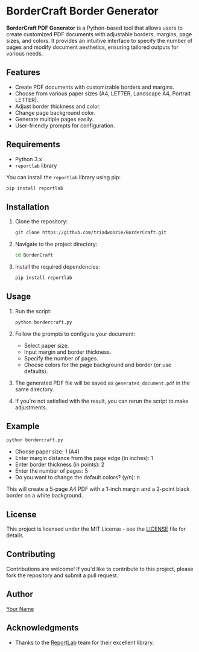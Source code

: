 # BorderCraft Border Generator

**BorderCraft PDF Generator** is a Python-based tool that allows users to create customized PDF documents with adjustable borders, margins, page sizes, and colors. It provides an intuitive interface to specify the number of pages and modify document aesthetics, ensuring tailored outputs for various needs.

## Features

- Create PDF documents with customizable borders and margins.
- Choose from various paper sizes (A4, LETTER, Landscape A4, Portrait LETTER).
- Adjust border thickness and color.
- Change page background color.
- Generate multiple pages easily.
- User-friendly prompts for configuration.

## Requirements

- Python 3.x
- `reportlab` library

You can install the `reportlab` library using pip:

```bash
pip install reportlab
```

## Installation

1. Clone the repository:

   ```bash
   git clone https://github.com/triadwoozie/BorderCraft.git
   ```

2. Navigate to the project directory:

   ```bash
   cd BorderCraft
   ```

3. Install the required dependencies:

   ```bash
   pip install reportlab
   ```

## Usage

1. Run the script:

   ```bash
   python bordercraft.py
   ```

2. Follow the prompts to configure your document:
   - Select paper size.
   - Input margin and border thickness.
   - Specify the number of pages.
   - Choose colors for the page background and border (or use defaults).

3. The generated PDF file will be saved as `generated_document.pdf` in the same directory.

4. If you're not satisfied with the result, you can rerun the script to make adjustments.

## Example

```bash
python bordercraft.py
```

- Choose paper size: 1 (A4)
- Enter margin distance from the page edge (in inches): 1
- Enter border thickness (in points): 2
- Enter the number of pages: 5
- Do you want to change the default colors? (y/n): n

This will create a 5-page A4 PDF with a 1-inch margin and a 2-point black border on a white background.

## License

This project is licensed under the MIT License - see the [LICENSE](LICENSE) file for details.

## Contributing

Contributions are welcome! If you'd like to contribute to this project, please fork the repository and submit a pull request.

## Author

[Your Name](https://github.com/yourusername)

## Acknowledgments

- Thanks to the [ReportLab](https://www.reportlab.com/) team for their excellent library.
